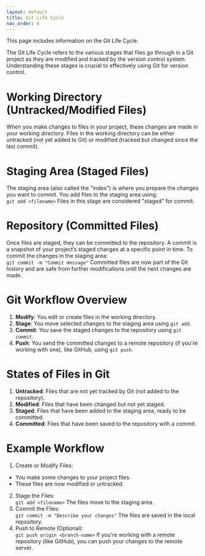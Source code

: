 ```yaml
---
layout: default
title: Git Life Cycle
nav_order: 4
---
```


This page includes information on the Git Life Cycle.

The Git Life Cycle refers to the various stages that files go through in a Git project as they are modified and tracked by the version control system. Understanding these stages is crucial to effectively using Git for version control.

# Working Directory (Untracked/Modified Files)
When you make changes to files in your project, these changes are made in your working directory.
Files in the working directory can be either untracked (not yet added to Git) or modified (tracked but changed since the last commit).

# Staging Area (Staged Files)
The staging area (also called the "index") is where you prepare the changes you want to commit.
You add files to the staging area using:\
```git add <filename>```
Files in this stage are considered "staged" for commit.

# Repository (Committed Files)
Once files are staged, they can be committed to the repository.
A commit is a snapshot of your project’s staged changes at a specific point in time.
To commit the changes in the staging area:\
```git commit -m "Commit message"```
Committed files are now part of the Git history and are safe from further modifications until the next changes are made.

# Git Workflow Overview
1. **Modify**: You edit or create files in the working directory.
2. **Stage**: You move selected changes to the staging area using ```git add```.
3. **Commit**: You save the staged changes to the repository using ```git commit```.
4. **Push**: You send the committed changes to a remote repository (if you're working with one), like GitHub, using ```git push```.

# States of Files in Git
1. **Untracked**: Files that are not yet tracked by Git (not added to the repository).
2. **Modified**: Files that have been changed but not yet staged.
3. **Staged**: Files that have been added to the staging area, ready to be committed.
4. **Committed**: Files that have been saved to the repository with a commit.

# Example Workflow
1. Create or Modify Files:
* You make some changes to your project files.
* These files are now modified or untracked.
2. Stage the Files:\
```git add <filename>```
The files move to the staging area.
3. Commit the Files:\
```git commit -m "Describe your changes"```
The files are saved in the local repository.
4. Push to Remote (Optional):\
```git push origin <branch-name>```
If you're working with a remote repository (like GitHub), you can push your changes to the remote server.